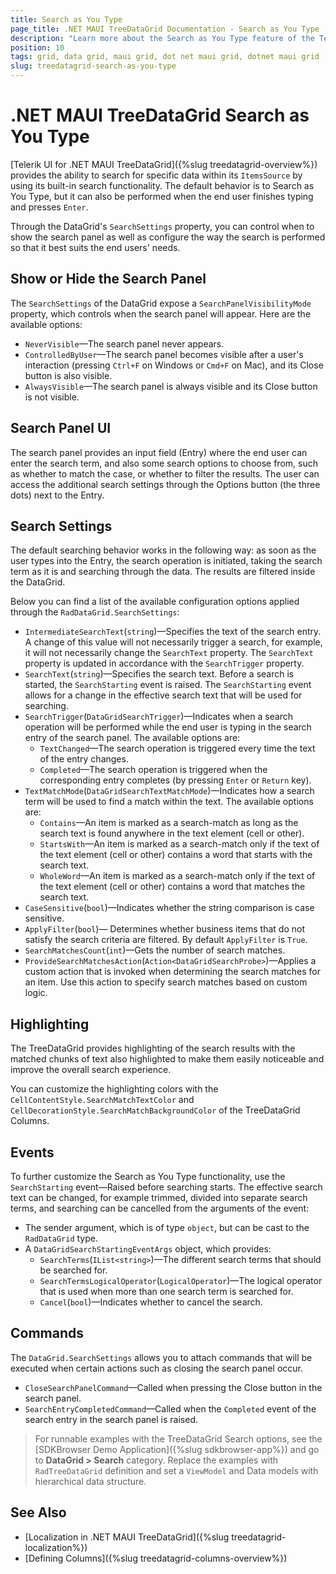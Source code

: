 ```yaml
---
title: Search as You Type
page_title: .NET MAUI TreeDataGrid Documentation - Search as You Type
description: "Learn more about the Search as You Type feature of the Telerik .NET MAUI TreeDataGrid - how to show or hide the search panel, various configuration settings of the search functionality, methods, and events related to searching."
position: 10
tags: grid, data grid, maui grid, dot net maui grid, dotnet maui grid
slug: treedatagrid-search-as-you-type
---
```


# .NET MAUI TreeDataGrid Search as You Type

 [Telerik UI for .NET MAUI TreeDataGrid]({%slug treedatagrid-overview%}) provides the ability to search for specific data within its `ItemsSource` by using its built-in search functionality. The default behavior is to Search as You Type, but it can also be performed when the end user finishes typing and presses `Enter`.

Through the DataGrid's `SearchSettings` property, you can control when to show the search panel as well as configure the way the search is performed so that it best suits the end users' needs.

## Show or Hide the Search Panel

The `SearchSettings` of the DataGrid expose a `SearchPanelVisibilityMode` property, which controls when the search panel will appear. Here are the available options:

* `NeverVisible`&mdash;The search panel never appears.
* `ControlledByUser`&mdash;The search panel becomes visible after a user's interaction (pressing `Ctrl+F` on Windows or `Cmd+F` on Mac), and its Close button is also visible.
* `AlwaysVisible`&mdash;The search panel is always visible and its Close button is not visible.

## Search Panel UI

The search panel provides an input field (Entry) where the end user can enter the search term, and also some search options to choose from, such as whether to match the case, or whether to filter the results. The user can access the additional search settings through the Options button (the three dots) next to the Entry.

## Search Settings

The default searching behavior works in the following way: as soon as the user types into the Entry, the search operation is initiated, taking the search term as it is and searching through the data. The results are filtered inside the DataGrid. 

Below you can find a list of the available configuration options applied through the `RadDataGrid.SearchSettings`:

* `IntermediateSearchText`(`string`)&mdash;Specifies the text of the search entry. A change of this value will not necessarily trigger a search, for example, it will not necessarily change the `SearchText` property. The `SearchText` property is updated in accordance with the `SearchTrigger` property.
* `SearchText`(`string`)&mdash;Specifies the search text. Before a search is started, the `SearchStarting` event is raised. The `SearchStarting` event allows for a change in the effective search text that will be used for searching.
* `SearchTrigger`(`DataGridSearchTrigger`)&mdash;Indicates when a search operation will be performed while the end user is typing in the search entry of the search panel. The available options are:
    * `TextChanged`&mdash;The search operation is triggered every time the text of the entry changes.
    * `Completed`&mdash;The search operation is triggered when the corresponding entry completes (by pressing `Enter` or `Return` key).
* `TextMatchMode`(`DataGridSearchTextMatchMode`)&mdash;Indicates how a search term will be used to find a match within the text. The available options are:
    * `Contains`&mdash;An item is marked as a search-match as long as the search text is found anywhere in the text element (cell or other).
    * `StartsWith`&mdash;An item is marked as a search-match only if the text of the text element (cell or other) contains a word that starts with the search text.
    * `WholeWord`&mdash;An item is marked as a search-match only if the text of the text element (cell or other) contains a word that matches the search text.
* `CaseSensitive`(`bool`)&mdash;Indicates whether the string comparison is case sensitive.
* `ApplyFilter`(`bool`)&mdash; Determines whether business items that do not satisfy the search criteria are filtered. By default `ApplyFilter` is `True`.
* `SearchMatchesCount`(`int`)&mdash;Gets the number of search matches.
* `ProvideSearchMatchesAction`(`Action<DataGridSearchProbe>`)&mdash;Applies a custom action that is invoked when determining the search matches for an item. Use this action to specify search matches based on custom logic.

## Highlighting

The TreeDataGrid provides highlighting of the search results with the matched chunks of text also highlighted to make them easily noticeable and improve the overall search experience.

You can customize the highlighting colors with the `CellContentStyle.SearchMatchTextColor` and `CellDecorationStyle.SearchMatchBackgroundColor` of the TreeDataGrid Columns. 

## Events

To further customize the Search as You Type functionality, use the `SearchStarting` event&mdash;Raised before searching starts. The effective search text can be changed, for example trimmed, divided into separate search terms, and searching can be cancelled from the arguments of the event:

* The sender argument, which is of type `object`, but can be cast to the `RadDataGrid` type.
* A `DataGridSearchStartingEventArgs` object, which provides:
     * `SearchTerms`(`IList<string>`)&mdash;The different search terms that should be searched for.
     * `SearchTermsLogicalOperator`(`LogicalOperator`)&mdash;The logical operator that is used when more than one search term is searched for.
     * `Cancel`(`bool`)&mdash;Indicates whether to cancel the search.

## Commands

The `DataGrid.SearchSettings` allows you to attach commands that will be executed when certain actions such as closing the search panel occur.

* `CloseSearchPanelCommand`&mdash;Called when pressing the Close button in the search panel.
* `SearchEntryCompletedCommand`&mdash;Called when the `Completed` event of the search entry in the search panel is raised.


> For runnable examples with the TreeDataGrid Search options, see the [SDKBrowser Demo Application]({%slug sdkbrowser-app%}) and go to **DataGrid > Search** category. Replace the examples with `RadTreeDataGrid` definition and set a `ViewModel` and Data models with hierarchical data structure.

## See Also

- [Localization in .NET MAUI TreeDataGrid]({%slug treedatagrid-localization%})
- [Defining Columns]({%slug treedatagrid-columns-overview%})
